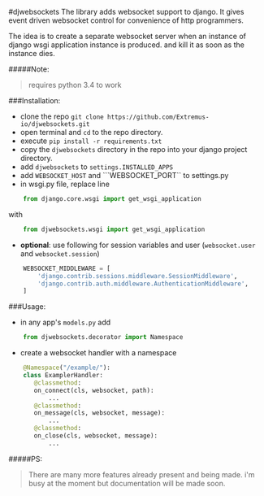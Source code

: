 #djwebsockets
The library adds websocket support to django. It gives event driven websocket control for convenience of http programmers.


The idea is to create a separate websocket server when an instance of django wsgi application instance is produced. and kill it as soon as the instance dies.

#####Note:
> requires python 3.4 to work

###Installation:
- clone the repo ```git clone https://github.com/Extremus-io/djwebsockets.git```
- open terminal and ```cd``` to the repo directory.
- execute ```pip install -r requirements.txt```
- copy the ```djwebsockets``` directory in the repo into your django project directory.
- add ```djwebsockets``` to ```settings.INSTALLED_APPS``` 
- add ```WEBSOCKET_HOST``` and ```WEBSOCKET_PORT`` to settings.py
- in wsgi.py file, replace line
```python
    from django.core.wsgi import get_wsgi_application 
```
with
```python
    from djwebsockets.wsgi import get_wsgi_application
```
- **optional**: use following for session variables and user (```websocket.user``` and ```websocket.session```)
```python
    WEBSOCKET_MIDDLEWARE = [
        'django.contrib.sessions.middleware.SessionMiddleware',
        'django.contrib.auth.middleware.AuthenticationMiddleware',
    ]
```

###Usage:
* in any app's ```models.py``` add
```python
    from djwebsockets.decorator import Namespace
```
* create a websocket handler with a namespace 
```python 
    @Namespace("/example/"):
    class ExamplerHandler:
       @classmethod:
       on_connect(cls, websocket, path):
           ...
       @classmethod:
       on_message(cls, websocket, message):
           ...
       @classmethod:
       on_close(cls, websocket, message):
           ...
```


#####PS:
>There are many more features already present and being made. i'm busy at the moment but documentation will be made soon.
